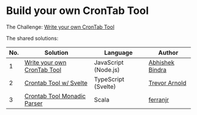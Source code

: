 # Build your own CronTab Tool

The Challenge: [Write your own CronTab Tool](https://codingchallenges.fyi/challenges/challenge-cron/)

The shared solutions:

| No. | Solution | Language | Author |
|-----|----------|----------|--------|
| 1 | [Write your own CronTab Tool](https://github.com/Abhi3685/Coding-Challenges/tree/main/CronTab) | JavaScript (Node.js) | [Abhishek Bindra](https://github.com/Abhi3685) |
| 2 | [Crontab Tool w/ Svelte](https://github.com/tlarnold10/coding-challenges/tree/main/crontabTool/crontabTool) | TypeScript (Svelte) | [Trevor Arnold](https://github.com/tlarnold10) |
| 3 | [Crontab Tool Monadic Parser](https://github.com/ferranjr/build-your-own-crontab-tool-in-scala)             | Scala | [ferranjr](https://github.com/ferranjr/) |
